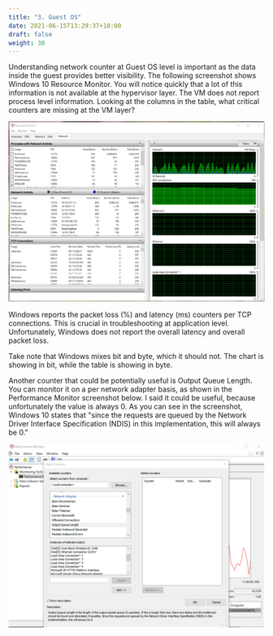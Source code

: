 ```yaml
---
title: "3. Guest OS"
date: 2021-06-15T13:29:37+10:00
draft: false
weight: 30
---
```


Understanding network counter at Guest OS level is important as the data inside the guest provides better visibility. The following screenshot shows Windows 10 Resource Monitor. You will notice quickly that a lot of this information is not available at the hypervisor layer. The VM does not report process level information. Looking at the columns in the table, what critical counters are missing at the VM layer?

![](2.5.3-fig-1.png)

Windows reports the packet loss (%) and latency (ms) counters per TCP connections. This is crucial in troubleshooting at application level. Unfortunately, Windows does not report the overall latency and overall packet loss.

Take note that Windows mixes bit and byte, which it should not. The chart is showing in bit, while the table is showing in byte.

Another counter that could be potentially useful is Output Queue Length. You can monitor it on a per network adapter basis, as shown in the Performance Monitor screenshot below. I said it could be useful, because unfortunately the value is always 0. As you can see in the screenshot, Windows 10 states that "since the requests are queued by the Network Driver Interface Specification (NDIS) in this implementation, this will always be 0."

![](2.5.3-fig-2.png)